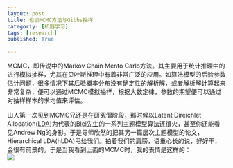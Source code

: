 ```yaml
---
layout: post
title: 也谈MCMC方法与Gibbs抽样
categoriy: [机器学习]
tags: [research]
published: True

---
```

MCMC，即传说中的Markov Chain Mento Carlo方法。其主要用于统计推理中的进行模拟抽样，尤其在贝叶斯推理中有着非常广泛的应用。如算法模型的后验参数估计问题，很多情况下其后验概率分布没有确定性的解析解，或者解析解计算起来非常复杂，便可以通过MCMC模拟抽样，根据大数定律，参数的期望便可以通过对抽样样本的求均值来评估。

<!--more--> 
山人第一次见到MCMC兄还是在研究僧阶段，那时候以Latent Direichlet Allocation([LDA](https://www.google.com/url?sa=t&rct=j&q=&esrc=s&source=web&cd=5&cad=rja&uact=8&ved=0ahUKEwiZ34zX68nJAhXRpIMKHdjgDe8QFgg-MAQ&url=http%3A%2F%2Fai.stanford.edu%2F~ang%2Fpapers%2Fnips01-lda.pdf&usg=AFQjCNEeh0sXSiuNUSgK03cxjPm91Rh2ug&sig2=CM-yjXRM0yNryVZrNUcYDQ&bvm=bv.108538919,d.amc))为代表的[Blei先生](http://www.cs.columbia.edu/~blei/)的一系列主题模型算法还很火，甚至你还能看见Andrew Ng的身影。于是导师欣然的把其另一篇层次主题模型的论文，Hierarchical LDA(hLDA)甩给我们。拍着我们的肩膀，语重心长的说，好好干，会很有前景的。于是当我看到上面的MCMC时，我的表情是这样的：   
![](/assets/img/post/john-nash.jpg)  

